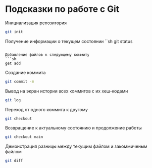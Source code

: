 # Подсказки по работе с Git

Инициализация репозитория 
```sh
git init
```

Получение информации о текущем состоянии
``sh
git status
```

Добавление файлов к следующему коммиту
```sh
get add
```

Создание коммита
```sh
git commit -m 
```

Вывод на экран истории всех коммитов с их хеш-кодами
```sh
git log
```

Переход от одного коммита к другому 
```sh
git checkout
```

Возвращение к актуальному состоянию и продолжение работы
```sh
git checkout main
```

Демонстрация разницы между текущим файлом и закоммиченым файлом
```sh
git diff
```
